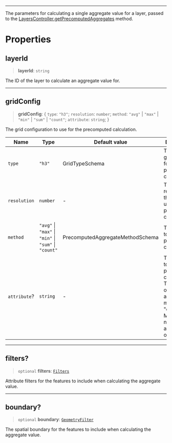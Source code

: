 ***

The parameters for calculating a single aggregate value for a layer, passed to
the [LayersController.getPrecomputedAggregates](LayersController.md#getprecomputedaggregates) method.

# Properties

## layerId

> **layerId**: `string`

The ID of the layer to calculate an aggregate value for.

***

## gridConfig

> **gridConfig**: \{ `type`: `"h3"`; `resolution`: `number`; `method`: `"avg"` | `"max"` | `"min"` | `"sum"` | `"count"`; `attribute`: `string`; }

The grid configuration to use for the precomputed calculation.

| Name         | Type                                                  | Default value                    | Description                                                                                                                                            |
| ------------ | ----------------------------------------------------- | -------------------------------- | ------------------------------------------------------------------------------------------------------------------------------------------------------ |
| `type`       | `"h3"`                                                | GridTypeSchema                   | The type of grid to use for the precomputed calculation.                                                                                               |
| `resolution` | `number`                                              | -                                | The resolution of the grid to use for the precomputed calculation.                                                                                     |
| `method`     | `"avg"` \| `"max"` \| `"min"` \| `"sum"` \| `"count"` | PrecomputedAggregateMethodSchema | The method to use for the precomputed calculation.                                                                                                     |
| `attribute`? | `string`                                              | -                                | The attribute to use for the precomputed calculation. This can be omitted if the aggregation method is "count". Must be a numeric attribute otherwise. |

***

## filters?

> `optional` **filters**: [`Filters`](Filters.md)

Attribute filters for the features to include when calculating the aggregate value.

***

## boundary?

> `optional` **boundary**: [`GeometryFilter`](GeometryFilter.md)

The spatial boundary for the features to include when calculating the aggregate value.
